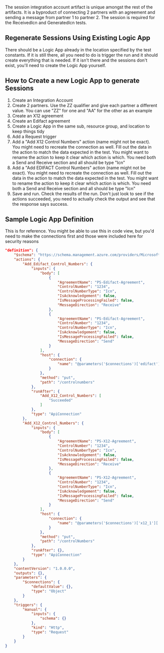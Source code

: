 The session integration account artifact is unique amongst the rest of the artifacts. It is a byproduct of connecting 2 partners with an agreement and sending a message from partner 1 to partner 2. The session is required for the ReceivedIcn and GeneratedIcn tests.

## Regenerate Sessions Using Existing Logic App
There should be a Logic App already in the location specified by the test constants. If it is still there, all you need to do is trigger the run and it should create everything that is needed. If it isn't there and the sessions don't exist, you'll need to create the Logic App yourself.

## How to Create a new Logic App to generate Sessions

1. Create an Integration Account
2. Create 2 partners. Use the ZZ qualifier and give each partner a different value. You can use "ZZ" for one and "AA" for the other as an example
3. Create an X12 agreement
4. Create an Edifact agreement
5. Create a Logic App in the same sub, resource group, and location to keep things tidy
6. Add a Request trigger
7. Add a "Add X12 Control Numbers" action (name might not be exact). You might need to recreate the connection as well. Fill out the data in the action to match the data expected in the test. You might want to rename the action to keep it clear which action is which. You need both a Send and Receive section and all should be type "Icn"
8. Add a "Add EDIFACT Control Numbers" action (name might not be exact). You might need to recreate the connection as well. Fill out the data in the action to match the data expected in the test. You might want to rename the action to keep it clear which action is which. You need both a Send and Receive section and all should be type "Icn"
9. Save and run. Check the results of the run. Don't just look to see if the actions succeeded, you need to actually check the output and see that the response says success.

## Sample Logic App Definition
This is for reference. You might be able to use this in code view, but you'd need to make the connections first and those were included here for security reasons

```json
"definition": {
	"$schema": "https://schema.management.azure.com/providers/Microsoft.Logic/schemas/2016-06-01/workflowdefinition.json#",
	"actions": {
		"Add_Edifact_Control_Numbers": {
			"inputs": {
				"body": [
					{
						"AgreementName": "PS-Edifact-Agreement",
						"ControlNumber": "1234",
						"ControlNumberType": "Icn",
						"IsAcknowledgement": false,
						"IsMessageProcessingFailed": false,
						"MessageDirection": "Receive"
					},
					{
						"AgreementName": "PS-Edifact-Agreement",
						"ControlNumber": "1234",
						"ControlNumberType": "Icn",
						"IsAcknowledgement": false,
						"IsMessageProcessingFailed": false,
						"MessageDirection": "Send"
					}
				],
				"host": {
					"connection": {
						"name": "@parameters('$connections')['edifact']['connectionId']"
					}
				},
				"method": "put",
				"path": "/controlnumbers"
			},
			"runAfter": {
				"Add_X12_Control_Numbers": [
					"Succeeded"
				]
			},
			"type": "ApiConnection"
		},
		"Add_X12_Control_Numbers": {
			"inputs": {
				"body": [
					{
						"AgreementName": "PS-X12-Agreement",
						"ControlNumber": "1234",
						"ControlNumberType": "Icn",
						"IsAcknowledgement": false,
						"IsMessageProcessingFailed": false,
						"MessageDirection": "Receive"
					},
					{
						"AgreementName": "PS-X12-Agreement",
						"ControlNumber": "1234",
						"ControlNumberType": "Icn",
						"IsAcknowledgement": false,
						"IsMessageProcessingFailed": false,
						"MessageDirection": "Send"
					}
				],
				"host": {
					"connection": {
						"name": "@parameters('$connections')['x12_1']['connectionId']"
					}
				},
				"method": "put",
				"path": "/controlNumbers"
			},
			"runAfter": {},
			"type": "ApiConnection"
		}
	},
	"contentVersion": "1.0.0.0",
	"outputs": {},
	"parameters": {
		"$connections": {
			"defaultValue": {},
			"type": "Object"
		}
	},
	"triggers": {
		"manual": {
			"inputs": {
				"schema": {}
			},
			"kind": "Http",
			"type": "Request"
		}
	}
}
```